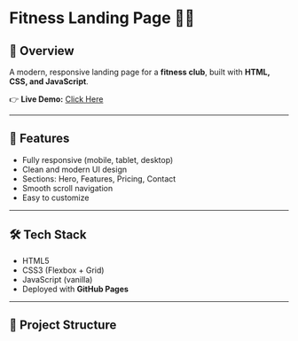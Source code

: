 # Fitness Landing Page 🏋️‍♂️

## 📖 Overview
A modern, responsive landing page for a **fitness club**, built with **HTML, CSS, and JavaScript**.

👉 **Live Demo:** [Click Here](https://saranshaharwar-code.github.io/fitness-landing/)

---

## 🚀 Features
- Fully responsive (mobile, tablet, desktop)
- Clean and modern UI design
- Sections: Hero, Features, Pricing, Contact
- Smooth scroll navigation
- Easy to customize

---

## 🛠️ Tech Stack
- HTML5  
- CSS3 (Flexbox + Grid)  
- JavaScript (vanilla)  
- Deployed with **GitHub Pages**

---

## 📂 Project Structure

